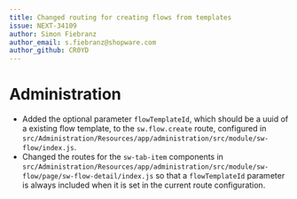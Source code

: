 ```yaml
---
title: Changed routing for creating flows from templates
issue: NEXT-34109
author: Simon Fiebranz
author_email: s.fiebranz@shopware.com
author_github: CR0YD
---
```

# Administration
* Added the optional parameter `flowTemplateId`, which should be a uuid of a existing flow template, to the `sw.flow.create` route, configured in `src/Administration/Resources/app/administration/src/module/sw-flow/index.js`.
* Changed the routes for the `sw-tab-item` components in `src/Administration/Resources/app/administration/src/module/sw-flow/page/sw-flow-detail/index.js` so that a `flowTemplateId` parameter is always included when it is set in the current route configuration.
